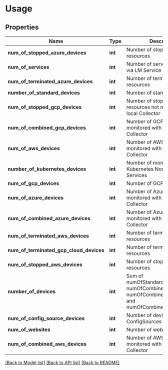 # Usage

## Properties
Name | Type | Description | Notes
------------ | ------------- | ------------- | -------------
**num_of_stopped_azure_devices** | **int** | Number of stopped Azure resources | [optional] 
**num_of_services** | **int** | Number of services (created via LM Service Insight) | [optional] 
**num_of_terminated_azure_devices** | **int** | Number of terminated Azure resources | [optional] 
**number_of_standard_devices** | **int** | Number of standard devices | [optional] 
**num_of_stopped_gcp_devices** | **int** | Number of stopped GCP resources not monitored with a local Collector | [optional] 
**num_of_combined_gcp_devices** | **int** | Number of GCP resources monitored with a local Collector | [optional] 
**num_of_aws_devices** | **int** | Number of AWS resources not monitored with a local Collector | [optional] 
**number_of_kubernetes_devices** | **int** | Number of monitored Kubernetes Nodes, Pods, and Services | [optional] 
**num_of_gcp_devices** | **int** | Number of GCP resources | [optional] 
**num_of_azure_devices** | **int** | Number of Azure resources not monitored with a local Collector | [optional] 
**num_of_combined_azure_devices** | **int** | Number of Azure resources monitored with a local Collector | [optional] 
**num_of_terminated_aws_devices** | **int** | Number of terminated AWS resources | [optional] 
**num_of_terminated_gcp_cloud_devices** | **int** | Number of terminated GCP resources | [optional] 
**num_of_stopped_aws_devices** | **int** | Number of stopped AWS resources | [optional] 
**number_of_devices** | **int** | Sum of numOfStandardDevices, numOfCombinedAWSDevices, numOfCombinedAzureDevices, and numOfCombinedGCPDevices | [optional] 
**num_of_config_source_devices** | **int** | Number of devices with active ConfigSources | [optional] 
**num_of_websites** | **int** | Number of websites | [optional] 
**num_of_combined_aws_devices** | **int** | Number of AWS resources monitored with a local Collector | [optional] 

[[Back to Model list]](../README.md#documentation-for-models) [[Back to API list]](../README.md#documentation-for-api-endpoints) [[Back to README]](../README.md)


